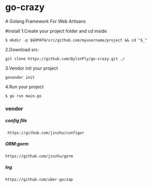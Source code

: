 # go-crazy 
A Golang Framework For Web Artisans

#install
1.Create your project folder and cd inside

    $ mkdir -p $GOPATH/src/github.com/myusername/project && cd "$_"

2.Download src:

    git clone https://github.com/QylinFly/go-crazy.git ./

3.Vendor init your project

    govendor init

4.Run your project

    $ go run main.go


### vendor 


##### config file
     https://github.com/jinzhu/configor

##### ORM:gorm 
    https://github.com/jinzhu/gorm

##### log
    https://github.com/uber-go/zap
